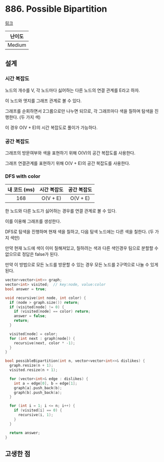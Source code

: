 # 886. Possible Bipartition

[링크](https://leetcode.com/problems/possible-bipartition/)

| 난이도 |
| :----: |
| Medium |

## 설계

### 시간 복잡도

노드의 개수를 V, 각 노드마다 싫어하는 다른 노드의 연결 관계를 E라고 하자.

이 노드와 엣지를 그래프 관계로 볼 수 있다.

그래프를 순회하면서 2그룹으로만 나누면 되므로, 각 그래프마다 색을 칠하며 탐색을 진행한다. (두 가지 색)

이 경우 O(V + E)의 시간 복잡도로 풀이가 가능하다.

### 공간 복잡도

그래프의 방문여부와 색을 표현하기 위해 O(V)의 공간 복잡도를 사용한다.

그래프 연결관계를 표현하기 위해 O(V + E)의 공간 복잡도를 사용한다.

### DFS with color

| 내 코드 (ms) | 시간 복잡도 | 공간 복잡도 |
| :----------: | :---------: | :---------: |
|     168      |  O(V + E)   |  O(V + E)   |

한 노드와 다른 노드가 싫어하는 경우를 연결 관계로 볼 수 있다.

이를 이용해 그래프를 생성한다.

DFS로 탐색을 진행하며 현재 색을 칠하고, 다음 탐색 노드에는 다른 색을 칠한다. (두 가지 색만)

만약 현재 노드에 색이 이미 칠해져있고, 칠하려는 색과 다른 색인경우 팀으로 분할할 수 없으므로 정답은 false가 된다.

만약 이 방법으로 모든 노드를 방문할 수 있는 경우 모든 노드를 2구역으로 나눌 수 있게 된다.

```cpp
vector<vector<int>> graph;
vector<int> visited;  // key:node, value:color
bool answer = true;

void recursive(int node, int color) {
  if (node > graph.size()) return;
  if (visited[node] != 0) {
    if (visited[node] == color) return;
    answer = false;
    return;
  }

  visited[node] = color;
  for (int next : graph[node]) {
    recursive(next, color * -1);
  }
}

bool possibleBipartition(int n, vector<vector<int>>& dislikes) {
  graph.resize(n + 1);
  visited.resize(n + 1);

  for (vector<int>& edge : dislikes) {
    int a = edge[0], b = edge[1];
    graph[a].push_back(b);
    graph[b].push_back(a);
  }

  for (int i = 1; i <= n; i++) {
    if (visited[i] == 0) {
      recursive(i, 1);
    }
  }

  return answer;
}
```

## 고생한 점
